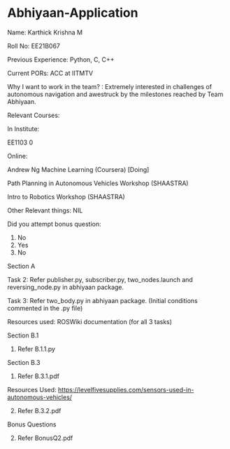 # Abhiyaan-Application
Name:
Karthick Krishna M

Roll No:
EE21B067

Previous Experience:
Python, C, C++


Current PORs:
ACC at IITMTV

Why I want to work in the team? :
Extremely interested in challenges of autonomous navigation and awestruck by the milestones reached by Team Abhiyaan. 

Relevant Courses:

In Institute:

EE1103
0

Online:

Andrew Ng Machine Learning (Coursera) [Doing]

Path Planning in Autonomous Vehicles Workshop (SHAASTRA)

Intro to Robotics Workshop (SHAASTRA)

Other Relevant things:
NIL

Did you attempt bonus question:

  1. No
  2. Yes
  3. No

Section A

Task 2: Refer publisher.py, subscriber.py, two_nodes.launch and reversing_node.py in abhiyaan package.

Task 3: Refer two_body.py in abhiyaan package. (Initial conditions commented in the .py file)

Resources used: ROSWiki documentation (for all 3 tasks)

Section B.1

1. Refer B.1.1.py

Section B.3

1. Refer B.3.1.pdf

Resources Used: https://levelfivesupplies.com/sensors-used-in-autonomous-vehicles/

2. Refer B.3.2.pdf

Bonus Questions

2. Refer BonusQ2.pdf

